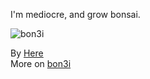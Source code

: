 I'm mediocre, and grow bonsai.

<img src="https://pixe.la/v1/users/ken1shirakura/graphs/bon3i.svg" alt="bon3i" />

By [Here](https://pixe.la/v1/users/ken1shirakura/graphs/bon3i.html)  
More on [bon3i](https://scrapbox.io/bon3i/)

